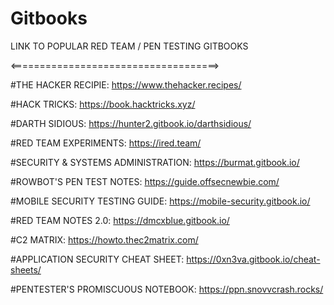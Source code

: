 # Gitbooks
LINK TO POPULAR RED TEAM / PEN TESTING GITBOOKS

<====================================>


#THE HACKER RECIPIE:
https://www.thehacker.recipes/

#HACK TRICKS:
https://book.hacktricks.xyz/

#DARTH SIDIOUS:
https://hunter2.gitbook.io/darthsidious/

#RED TEAM EXPERIMENTS:
https://ired.team/

#SECURITY & SYSTEMS ADMINISTRATION:
https://burmat.gitbook.io/

#ROWBOT'S PEN TEST NOTES:
https://guide.offsecnewbie.com/

#MOBILE SECURITY TESTING GUIDE:
https://mobile-security.gitbook.io/

#RED TEAM NOTES 2.0:
https://dmcxblue.gitbook.io/

#C2 MATRIX:
https://howto.thec2matrix.com/

#APPLICATION SECURITY CHEAT SHEET:
https://0xn3va.gitbook.io/cheat-sheets/

#PENTESTER'S PROMISCUOUS NOTEBOOK:
https://ppn.snovvcrash.rocks/

